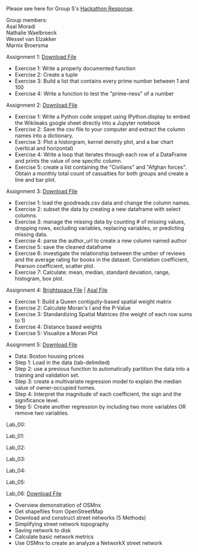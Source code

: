 Please see here for Group 5's <a href="FILE NAME">Hackathon Response</a>. 

Group members: <br>
  Asal Moradi <br>
  Nathalie Waelbroeck <br>
  Wessel van Elzakker <br>
  Marnix Broersma <br>

Assignment 1: <a href="Homework-00_FINAL.ipynb">Download File</a>
- Exercise 1: Write a properly documented function
- Exercise 2: Create a tuple
- Exercise 3: Build a list that contains every prime number between 1 and 100
- Exercise 4: Write a function to test the "prime-ness" of a number

Assignment 2: <a href="Assignment2.ipynb">Download File</a>
- Exercise 1: Write a Python code snippet using IPython.display to embed the Wikileaks google sheet directly into a Jupyter notebook
- Exercise 2: Save the csv file to your computer and extract the column names into a dictionary.
- Exercise 3: Plot a historgram, kernel density plot, and a bar chart (vertical and horizontal)
- Exercise 4: Write a loop that iterates through each row of a DataFrame and prints the value of one specific column.
- Exercise 5: create a list containing the "Civilians" and "Afghan forces". Obtain a monthly total count of casualties for both groups and create a line and bar plot. 

Assignment 3: <a href="Assignment 3_NW.ipynb">Download File</a>
- Exercise 1: load the goodreads.csv data and change the column names.
- Exercise 2: subset the data by creating a new dataframe with select columns.
- Exercise 3: manage the missing data by counting # of missing values, dropping rows, excluding variables, replacing variables, or predicting missing data.
- Exercise 4: parse the author_url to create a new column named author
- Exercise 5: save the cleaned dataframe
- Exercise 6: investigate the relationship between the umber of reviews and the average rating for books in the dataset. Correlation coefficient, Pearson coefficient, scatter plot. 
- Exercise 7: Calculate: mean, median, standard deviation, range, histogram, box plot. 

Assignment 4: <a href="hw-04_Group5 Final.ipynb">Brightspace File</a> | <a href="Group5-hw-04.ipynb">Asal File</a>
- Exercise 1: Build a Queen contiguity-based spatial weight matrix
- Exercise 2: Calculate Moran's I and the P-Value
- Exercise 3: Standardizing Spatial Matrices (the weight of each row sums to 1)
- Exercise 4: Distance based weights
- Exercise 5: Visualize a Moran Plot

Assignment 5: <a href="Assingment 5.ipynb">Download File</a>
- Data: Boston housing prices
- Step 1: Load in the data (tab-delimited)
- Step 2: use a previous function to automatically partition the data into a training and validation set.
- Step 3: create a multivariate regression model to explain the median value of owner-occupied homes.
- Step 4: Interpret the magnitude of each coefficient, the sign and the significance level.
- Step 5: Create another regression by including two more variables OR remove two variables. 

Lab_00: 

Lab_01: 

Lab_02: 

Lab_03: 

Lab_04: 

Lab_05: 

Lab_06: <a href="lab-06-Networks.ipynb">Download File</a>
- Overview demonstration of OSMnx
- Get shapefiles from OpenStreetMap
- Download and construct street networks (5 Methods)
- Simplifying street network topography
- Saving network to disk
- Calculate basic network metrics
- Use OSMnx to create an analyze a NetworkX street network
